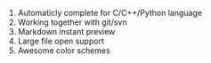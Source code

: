 1. Automaticly complete for C/C++/Python language
2. Working together with git/svn
3. Markdown instant preview
4. Large file open support
5. Awesome color schemes

